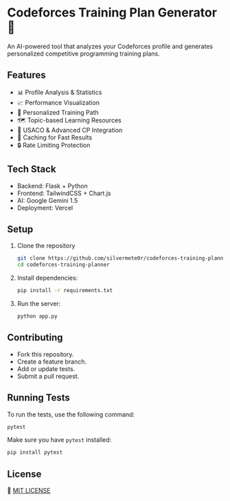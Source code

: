 # Codeforces Training Plan Generator 🚀

An AI-powered tool that analyzes your Codeforces profile and generates personalized competitive programming training plans.

## Features

- 📊 Profile Analysis & Statistics
- 📈 Performance Visualization
- 🎯 Personalized Training Path
- 🗺️ Topic-based Learning Resources
- 📝 USACO & Advanced CP Integration
- 💾 Caching for Fast Results
- 🔒 Rate Limiting Protection

## Tech Stack

- Backend: Flask + Python
- Frontend: TailwindCSS + Chart.js
- AI: Google Gemini 1.5
- Deployment: Vercel

## Setup

1. Clone the repository
    ```bash
    git clone https://github.com/silvermete0r/codeforces-training-planner.git
    cd codeforces-training-planner
    ```
2. Install dependencies:
    ```bash
    pip install -r requirements.txt
    ```
3. Run the server:
    ```bash
    python app.py
    ```

## Contributing

- Fork this repository.
- Create a feature branch.
- Add or update tests.
- Submit a pull request.

## Running Tests

To run the tests, use the following command:

```bash
pytest
```

Make sure you have `pytest` installed:

```bash
pip install pytest
```

## License

📃 [MIT LICENSE](LICENSE)